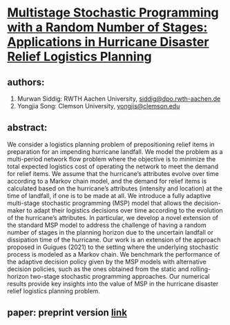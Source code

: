 # [Multistage Stochastic Programming with a Random Number of Stages: Applications in Hurricane Disaster Relief Logistics Planning](https://arxiv.org/pdf/2201.10678.pdf)
## authors:
  1. Murwan Siddig: RWTH Aachen University, [siddig@dpo.rwth-aachen.de](siddig@dpo.rwth-aachen.de)
  2. Yongjia Song: Clemson University, [yongjis@clemson.edu](yongjis@clemson.edu)
## abstract:
We consider a logistics planning problem of prepositioning relief items in preparation for an impending hurricane landfall. We model the problem as a multi-period network flow problem where the objective is to minimize the total expected logistics cost of operating the network to meet the demand for relief items. We assume that the hurricane’s attributes evolve over time according to a Markov chain model, and the demand for relief items is calculated based on the hurricane’s attributes (intensity and location) at the time of landfall, if one is to be made at all. We introduce a fully adaptive multi-stage stochastic programming (MSP) model that allows the decision-maker to adapt their logistics decisions over time according to the evolution of the hurricane’s attributes. In particular, we develop a novel extension of the standard MSP model to address the challenge of having a random number of stages in the planning horizon due to the uncertain landfall or dissipation time of the hurricane. Our work is an extension of the approach proposed in Guigues
(2021) to the setting where the underlying stochastic process is modeled as a Markov chain. We benchmark the performance of the adaptive decision policy given by the MSP models with alternative decision policies, such as the ones obtained from the static and rolling-horizon two-stage stochastic programming approaches. Our numerical results provide key insights into the value of MSP in the hurricane disaster relief logistics planning problem.

## paper: preprint version [link](https://arxiv.org/pdf/2201.10678.pdf)

